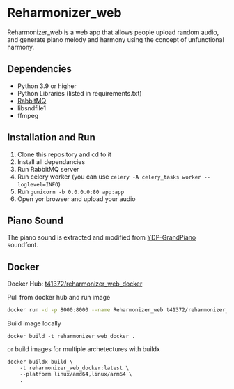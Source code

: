 # Reharmonizer_web

Reharmonizer_web is a web app that allows people upload random audio, and generate piano melody and harmony using the concept of unfunctional harmony.

## Dependencies

- Python 3.9 or higher
- Python Libraries (listed in requirements.txt)
- [RabbitMQ](https://www.rabbitmq.com/download.html)
- libsndfile1
- ffmpeg

## Installation and Run

1. Clone this repository and cd to it
2. Install all dependancies
3. Run RabbitMQ server
4. Run celery worker (you can use `celery -A celery_tasks worker --loglevel=INFO`)
5. Run `gunicorn -b 0.0.0.0:80 app:app`
6. Open yor browser and upload your audio

## Piano Sound
The piano sound is extracted and modified from [YDP-GrandPiano](https://freepats.zenvoid.org/Piano/acoustic-grand-piano.html) soundfont.


## Docker
Docker Hub:
[t41372/reharmonizer_web_docker](https://hub.docker.com/repository/docker/t41372/reharmonizer_web_docker/)


Pull from docker hub and run image
~~~ sh
docker run -d -p 8000:8000 --name Reharmonizer_web t41372/reharmonizer_web_docker:latest
~~~

Build image locally
~~~ shell
docker build -t reharmonizer_web_docker .
~~~

or build images for multiple archetectures with buildx
~~~ shell
docker buildx build \
    -t reharmonizer_web_docker:latest \
    --platform linux/amd64,linux/arm64 \
    .
~~~
